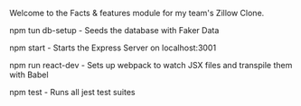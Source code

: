 Welcome to the Facts & features module for my team's Zillow Clone.

npm tun db-setup - Seeds the database with Faker Data

npm start - Starts the Express Server on localhost:3001

npm run react-dev - Sets up webpack to watch JSX files and transpile them with Babel

npm test - Runs all jest test suites
